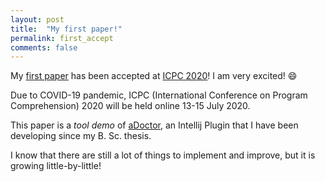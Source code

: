 ```yaml
---
layout: post
title:  "My first paper!"
permalink: first_accept
comments: false
---
```


My [first paper](works#c1) has been accepted at [ICPC 2020](https://conf.researchr.org/home/icpc-2020)!
I am very excited! :smile:

Due to COVID-19 pandemic, ICPC (International Conference on Program Comprehension) 2020 will be held online 13-15 July 2020.

This paper is a *tool demo* of [aDoctor](https://github.com/sesalab/aDoctor), an Intellij Plugin
that I have been developing since my B. Sc. thesis.

I know that there are still a lot of things to implement and improve, but it is growing little-by-little!
